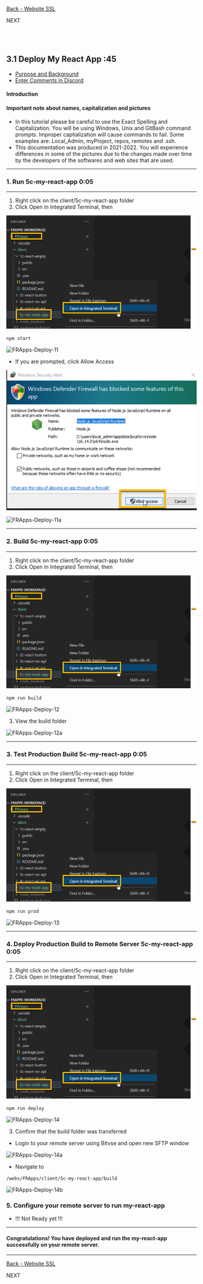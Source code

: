 
<!-- ------------------------------------------------------------------------- -->

<div class="page-back">


[Back - Website SSL](/Setup/fr0306_Setup-Website-SSL-Ubuntu.md)
</div><div class="page-next disabled">

NEXT
</div><div style="margin-top:35px">&nbsp;</div>

<!-- ------------------------------------------------------------------------- -->

## 3.1 Deploy My React App :45 
- [Purpose and Background](../Setup/purposes/pfr0307_Setup-React-Apps-Ubuntu.md)
- [Enter Comments in Discord](https://discord.com/channels/928752444316483585/932678480863305770)

#### Introduction


#### Important note about names, capitalization and pictures
- In this tutorial please be careful to use the Exact Spelling and Capitalization. You will be using Windows, Unix and GitBash command prompts. Improper captialization will cause commands to fail. Some examples are: Local_Admin, myProject, repos, remotes and .ssh.
- This documentation was produced in 2021-2022. You will experience differences in some of the pictures due to the changes made over time by the developers of the softwares and web sites that are used.

----
### 1. Run 5c-my-react-app  0:05
----
1. Right click on the client/5c-my-react-app folder
2. Click Open in Integrated Terminal, then 

![FRApps-Clone-67](../Setup/images/fr0103-FRApps-Clone-67.png "FRApps-Clone-67") 

```
npm start
```

![FRApps-Deploy-11](/images/fr0103-FRApps-Deploy-11.png "FRApps-Deploy-11")

- If you are prompted, click Allow Access

![FRApps-Clone68a](../Setup/images/fr0103-FRApps-Clone-22a.png "FRApps-Clone-68a")

![FRApps-Deploy-11a](/images/fr0103-FRApps-Deploy-11a.png "FRApps-Deploy-11a")

----
### 2. Build 5c-my-react-app  0:05
----
1. Right click on the client/5c-my-react-app folder
2. Click Open in Integrated Terminal, then 

![FRApps-Clone-67](../Setup/images/fr0103-FRApps-Clone-67.png "FRApps-Clone-67") 

```
npm run build
```

![FRApps-Deploy-12](/images/fr0103-FRApps-Deploy-12.png "FRApps-Deploy-12")

3. View the build folder

![FRApps-Deploy-12a](/images/fr0103-FRApps-Deploy-12a.png "FRApps-Deploy-12a")

----
### 3. Test Production Build 5c-my-react-app  0:05
----
1. Right click on the client/5c-my-react-app folder
2. Click Open in Integrated Terminal, then 

![FRApps-Clone-67](../Setup/images/fr0103-FRApps-Clone-67.png "FRApps-Clone-67") 

```
npm run prod
```

![FRApps-Deploy-13](/images/fr0103-FRApps-Deploy-13.png "FRApps-Deploy-13")


----
### 4. Deploy Production Build to Remote Server 5c-my-react-app  0:05
----
1. Right click on the client/5c-my-react-app folder
2. Click Open in Integrated Terminal, then 

![FRApps-Clone-67](../Setup/images/fr0103-FRApps-Clone-67.png "FRApps-Clone-67") 

```
npm run deploy
```

![FRApps-Deploy-14](/images/fr0103-FRApps-Deploy-14.png "FRApps-Deploy-14")

3. Confirm that the build folder was transferred

- Login to your remote server using Bitvse and open new SFTP window

![FRApps-Deploy-14a](/images/fr0103-FRApps-Deploy-14a.png "FRApps-Deploy-14a")

- Navigate to

```
/webs/FRApps/client/5c-my-react-app/build
```

![FRApps-Deploy-14b](/images/fr0103-FRApps-Deploy-14b.png "FRApps-Deploy-14b")
### 5. Configure your remote server to run my-react-app

- !!! Not Ready yet !!!


----
#### Congratulations! You have deployed and run the my-react-app successfully on your remote server.
----


<!-- ------------------------------------------------------------------------- -->

<div class="page-back">

[Back - Website SSL](/Setup/fr0306_Setup-Website-SSL-Ubuntu.md)
</div><div class="page-next disabled">

NEXT
</div>

<!-- ------------------------------------------------------------------------- -->